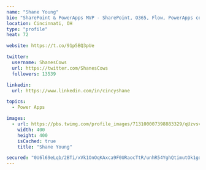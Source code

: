 ```yaml
---
name: "Shane Young"
bio: "SharePoint & PowerApps MVP - SharePoint, O365, Flow, PowerApps consulting? @PowerApps911 | Pure Snark? You found it."
location: Cincinnati, OH
type: "profile"
heat: 72

website: https://t.co/91p5BQ3pUe

twitter:
  username: ShanesCows
  url: https://twitter.com/ShanesCows
  followers: 13539

linkedin:
  url: https://www.linkedin.com/in/cincyshane

topics:
  - Power Apps

images:
  - url: https://pbs.twimg.com/profile_images/713100007398883329/qUzvsvQ3_400x400.jpg
    width: 400
    height: 400
    isCached: true
    title: "Shane Young"

secured: "0U6l69eLqb/2BTi/xVk1OnOqKAxca9F0URaocTtR/unhR54YghQtimutOk1gd+xQaHi3GmbAuLOvp3BKHkMpMaJVSjHN6ytoVGmBbu6LWO9dJG6Fogprq/vLThcpW+M+wMeRR8iIOhu74ZxJ3E1gEf8+l/UxiseCU2s3/X1+NSF3gIWxq9fdNOZeKgfhRimbmo9DIySyRvflLAtVgnJt1cRx6n+SsHumRPcm6f0eOwuf8dkQeR98amL5qtsL7KRBDBOuS11u0KwR7CB3TLw6nxadyE84Z6RMWtFzAg2WHXTQUmUEuqmsLhaeT38MxtdnSTmqMjzhoHd8QAzBEikQmOM44Mq47Btuadlcz/2B3ZNBeh05HoqbjHKeof3liAH7z4oFip594ySFDtKJG/l4H1vxi+k2TsBe8vLRVSkPogw=;ywutt1qHsSqY3d1WD8Y4fw=="
---
```


